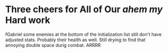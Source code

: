 # Three cheers for All of Our *ahem my* Hard work 
fGabriel some enemies at the bottom of the initialization list still don't have adjusted stats. Probably their health as well. Still drying to find that annoying double space durig combat. ARRRR
